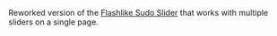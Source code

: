 Reworked version of the [Flashlike Sudo Slider](http://webbies.dk/assets/files/SudoSlider/package/demos/flashlike.html) that works with multiple sliders on a single page.
